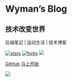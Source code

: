 # Wyman’s Blog
## 技术改变世界
后端笔记 | 运动生活 | 技术博客

[![stars](https://badgen.net/github/stars/mochazi/docsify-demo?color=4ab8a1)](https://github.com/mochazi/docsify-demo)
[![forks](https://badgen.net/github/forks/mochazi/docsify-demo?color=4ab8a1)](https://github.com/mochazi/docsify-demo)
![](https://img.shields.io/badge/%E6%91%B8%E9%B1%BC-%E7%A8%8B%E5%BA%8F%E5%91%98-green)

[<i class="iconfont icon-github"></i> GitHub](https://github.com/sunniejs/blog)
[马上开始 <i class="iconfont icon-down"></i>](#main)

<!-- background image -->
![](/_media/pic/MacStudio.jpg)